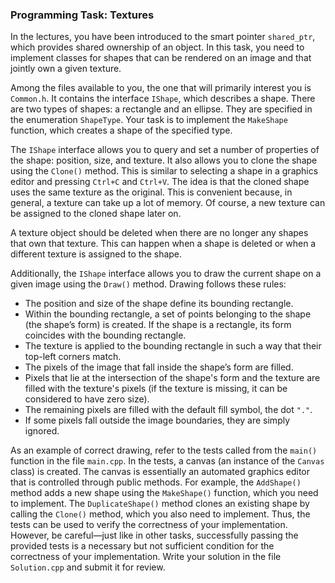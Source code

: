 ### Programming Task: Textures

In the lectures, you have been introduced to the smart pointer `shared_ptr`, which provides shared ownership of an object. In this task, you need to implement classes for shapes that can be rendered on an image and that jointly own a given texture.

Among the files available to you, the one that will primarily interest you is `Common.h`. It contains the interface `IShape`, which describes a shape. There are two types of shapes: a rectangle and an ellipse. They are specified in the enumeration `ShapeType`. Your task is to implement the `MakeShape` function, which creates a shape of the specified type.

The `IShape` interface allows you to query and set a number of properties of the shape: position, size, and texture. It also allows you to clone the shape using the `Clone()` method. This is similar to selecting a shape in a graphics editor and pressing `Ctrl+C` and `Ctrl+V`. The idea is that the cloned shape uses the same texture as the original. This is convenient because, in general, a texture can take up a lot of memory. Of course, a new texture can be assigned to the cloned shape later on.

A texture object should be deleted when there are no longer any shapes that own that texture. This can happen when a shape is deleted or when a different texture is assigned to the shape.

Additionally, the `IShape` interface allows you to draw the current shape on a given image using the `Draw()` method. Drawing follows these rules:

- The position and size of the shape define its bounding rectangle.
- Within the bounding rectangle, a set of points belonging to the shape (the shape’s form) is created. If the shape is a rectangle, its form coincides with the bounding rectangle.
- The texture is applied to the bounding rectangle in such a way that their top-left corners match.
- The pixels of the image that fall inside the shape’s form are filled.
- Pixels that lie at the intersection of the shape's form and the texture are filled with the texture's pixels (if the texture is missing, it can be considered to have zero size).
- The remaining pixels are filled with the default fill symbol, the dot `"."`.
- If some pixels fall outside the image boundaries, they are simply ignored.

As an example of correct drawing, refer to the tests called from the `main()` function in the file `main.cpp`. In the tests, a canvas (an instance of the `Canvas` class) is created. The canvas is essentially an automated graphics editor that is controlled through public methods. For example, the `AddShape()` method adds a new shape using the `MakeShape()` function, which you need to implement. The `DuplicateShape()` method clones an existing shape by calling the `Clone()` method, which you also need to implement. Thus, the tests can be used to verify the correctness of your implementation. However, be careful—just like in other tasks, successfully passing the provided tests is a necessary but not sufficient condition for the correctness of your implementation. Write your solution in the file `Solution.cpp` and submit it for review.